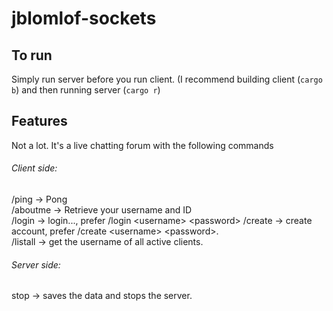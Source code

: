 # jblomlof-sockets

## To run
Simply run server before you run client.
(I recommend building client (`cargo b`) and then running server (`cargo r`)

## Features
Not a lot. It's a live chatting forum with the following commands

###### Client side:
/ping -> Pong  
/aboutme -> Retrieve your username and ID  
/login -> login..., prefer /login \<username\> \<password\>
/create -> create account, prefer /create \<username\> \<password\>.  
/listall -> get the username of all active clients.   

###### Server side:
stop -> saves the data and stops the server.
